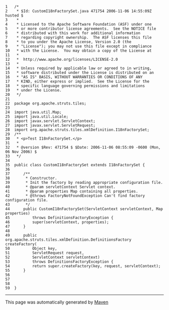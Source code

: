 
    1   /*
    2    * $Id: CustomI18nFactorySet.java 471754 2006-11-06 14:55:09Z husted $
    3    *
    4    * Licensed to the Apache Software Foundation (ASF) under one
    5    * or more contributor license agreements.  See the NOTICE file
    6    * distributed with this work for additional information
    7    * regarding copyright ownership.  The ASF licenses this file
    8    * to you under the Apache License, Version 2.0 (the
    9    * "License"); you may not use this file except in compliance
    10   * with the License.  You may obtain a copy of the License at
    11   *
    12   *  http://www.apache.org/licenses/LICENSE-2.0
    13   *
    14   * Unless required by applicable law or agreed to in writing,
    15   * software distributed under the License is distributed on an
    16   * "AS IS" BASIS, WITHOUT WARRANTIES OR CONDITIONS OF ANY
    17   * KIND, either express or implied.  See the License for the
    18   * specific language governing permissions and limitations
    19   * under the License.
    20   */
    21  
    22  package org.apache.struts.tiles;
    23  
    24  import java.util.Map;
    25  import java.util.Locale;
    26  import javax.servlet.ServletContext;
    27  import javax.servlet.ServletRequest;
    28  import org.apache.struts.tiles.xmlDefinition.I18nFactorySet;
    29  /**
    30   * <p>Test I18nFactorySet.</p>
    31   *
    32   * @version $Rev: 471754 $ $Date: 2006-11-06 08:55:09 -0600 (Mon, 06 Nov 2006) $
    33   */
    34  
    35  public class CustomI18nFactorySet extends I18nFactorySet {
    36  
    37      /**
    38       * Constructor.
    39       * Init the factory by reading appropriate configuration file.
    40       * @param servletContext Servlet context.
    41       * @param properties Map containing all properties.
    42       * @throws FactoryNotFoundException Can't find factory configuration file.
    43       */
    44      public CustomI18nFactorySet(ServletContext servletContext, Map properties)
    45          throws DefinitionsFactoryException {
    46          super(servletContext, properties);
    47      }
    48  
    49      public org.apache.struts.tiles.xmlDefinition.DefinitionsFactory createFactory(
    50          Object key,
    51          ServletRequest request,
    52          ServletContext servletContext)
    53          throws DefinitionsFactoryException {
    54          return super.createFactory(key, request, servletContext);
    55      }
    56  
    57  
    58  
    59  }

------------------------------------------------------------------------

This page was automatically generated by [Maven](http://maven.apache.org/)
